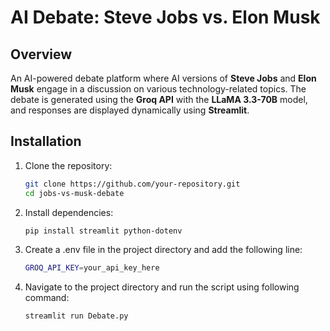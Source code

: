 # AI Debate: Steve Jobs vs. Elon Musk  

## Overview  
An AI-powered debate platform where AI versions of **Steve Jobs** and **Elon Musk** engage in a discussion on various technology-related topics. The debate is generated using the **Groq API** with the **LLaMA 3.3-70B** model, and responses are displayed dynamically using **Streamlit**. 

## Installation  
1. Clone the repository:  
   ```bash
   git clone https://github.com/your-repository.git
   cd jobs-vs-musk-debate

2. Install dependencies:
    ```bash
    pip install streamlit python-dotenv

3. Create a .env file in the project directory and add the following line:
    ```bash
    GROQ_API_KEY=your_api_key_here

4. Navigate to the project directory and run the script using following command:
    ```bash
    streamlit run Debate.py